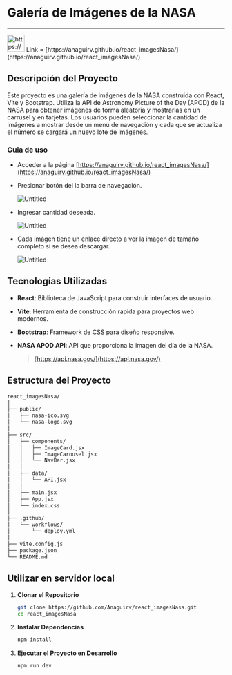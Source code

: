 # Galería de Imágenes de la NASA

---

<aside>
<img src="https://www.notion.so/icons/link_gray.svg" alt="https://www.notion.so/icons/link_gray.svg" width="40px" /> Link = [https://anaguirv.github.io/react_imagesNasa/](https://anaguirv.github.io/react_imagesNasa/)

</aside>

## Descripción del Proyecto

Este proyecto es una galería de imágenes de la NASA construida con React, Vite y Bootstrap. Utiliza la API de Astronomy Picture of the Day (APOD) de la NASA para obtener imágenes de forma aleatoria  y mostrarlas en un carrusel y en tarjetas. Los usuarios pueden seleccionar la cantidad de imágenes a mostrar desde un menú de navegación y cada que se actualiza el número se cargará un nuevo lote de imágenes.

### Guia de uso

- Acceder a la página [https://anaguirv.github.io/react_imagesNasa/](https://anaguirv.github.io/react_imagesNasa/)
- Presionar botón del la barra de navegación.
    
    ![Untitled](Galeri%CC%81a%20de%20Ima%CC%81genes%20de%20la%20NASA%20f0f488885b1e491ea573ff97a5641a6d/Untitled.png)
    
- Ingresar cantidad deseada.
    
    ![Untitled](Galeri%CC%81a%20de%20Ima%CC%81genes%20de%20la%20NASA%20f0f488885b1e491ea573ff97a5641a6d/Untitled%201.png)
    
- Cada imágen tiene un enlace directo a ver la imagen de tamaño completo si se desea descargar.
    
    ![Untitled](Galeri%CC%81a%20de%20Ima%CC%81genes%20de%20la%20NASA%20f0f488885b1e491ea573ff97a5641a6d/Untitled%202.png)
    

## Tecnologías Utilizadas

- **React**: Biblioteca de JavaScript para construir interfaces de usuario.
- **Vite**: Herramienta de construcción rápida para proyectos web modernos.
- **Bootstrap**: Framework de CSS para diseño responsive.
- **NASA APOD API**: API que proporciona la imagen del día de la NASA.
    
    > [https://api.nasa.gov/](https://api.nasa.gov/)
    > 

## Estructura del Proyecto

```bash
react_imagesNasa/
│
├── public/
│   ├── nasa-ico.svg
│   └── nasa-logo.svg
│
├── src/
│   ├── components/
│   │   ├── ImageCard.jsx
│   │   ├── ImageCarousel.jsx
│   │   └── NavBar.jsx
│   │
│   ├── data/
│   │   └── API.jsx
│   │
│   ├── main.jsx
│   ├── App.jsx
│   └── index.css
│
├── .github/
│   └── workflows/
│       └── deploy.yml
│
├── vite.config.js
├── package.json
└── README.md

```

## Utilizar en servidor local

1. **Clonar el Repositorio**
    
    ```bash
    git clone https://github.com/Anaguirv/react_imagesNasa.git
    cd react_imagesNasa
    ```
    
2. **Instalar Dependencias**
    
    ```bash
    npm install
    ```
    
3. **Ejecutar el Proyecto en Desarrollo**
    
    ```bash
    npm run dev
    ```

